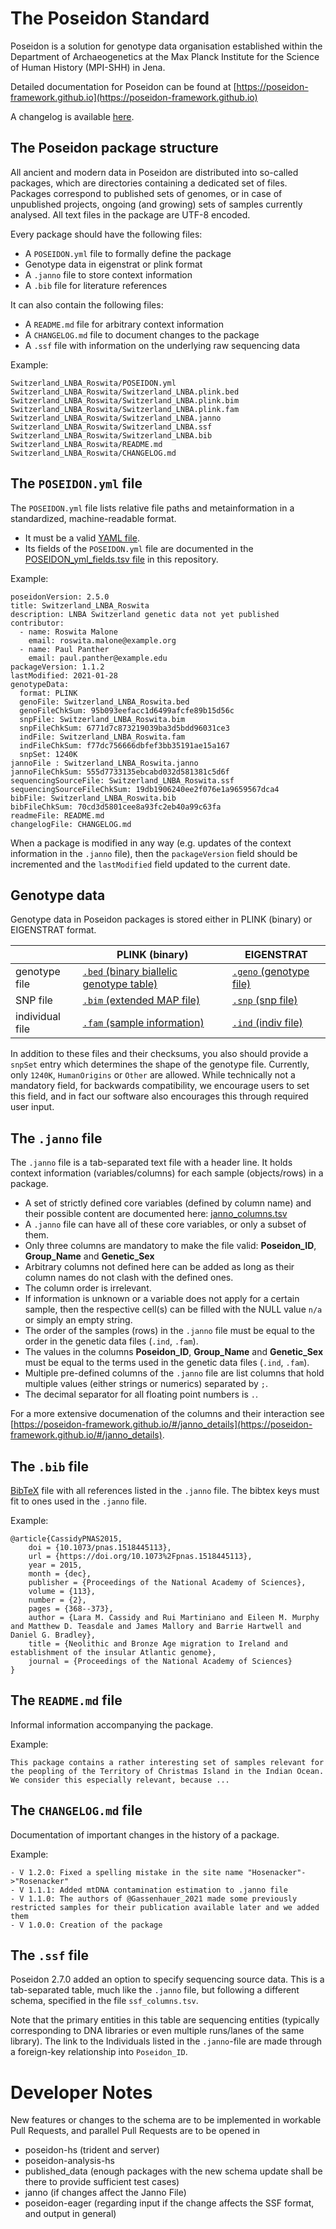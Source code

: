 # The Poseidon Standard

Poseidon is a solution for genotype data organisation established within the Department of Archaeogenetics at the Max Planck Institute for the Science of Human History (MPI-SHH) in Jena.

Detailed documentation for Poseidon can be found at [https://poseidon-framework.github.io](https://poseidon-framework.github.io)

A changelog is available [here](https://poseidon-framework.github.io/#/changelog).

## The Poseidon package structure

All ancient and modern data in Poseidon are distributed into so-called packages, which are directories containing a dedicated set of files. Packages correspond to published sets of genomes, or in case of unpublished projects, ongoing (and growing) sets of samples currently analysed. All text files in the package are UTF-8 encoded.

Every package should have the following files: 

- A `POSEIDON.yml` file to formally define the package
- Genotype data in eigenstrat or plink format
- A `.janno` file to store context information
- A `.bib` file for literature references

It can also contain the following files:

- A `README.md` file for arbitrary context information
- A `CHANGELOG.md` file to document changes to the package
- A `.ssf` file with information on the underlying raw sequencing data

Example:

```
Switzerland_LNBA_Roswita/POSEIDON.yml
Switzerland_LNBA_Roswita/Switzerland_LNBA.plink.bed
Switzerland_LNBA_Roswita/Switzerland_LNBA.plink.bim
Switzerland_LNBA_Roswita/Switzerland_LNBA.plink.fam
Switzerland_LNBA_Roswita/Switzerland_LNBA.janno
Switzerland_LNBA_Roswita/Switzerland_LNBA.ssf
Switzerland_LNBA_Roswita/Switzerland_LNBA.bib
Switzerland_LNBA_Roswita/README.md
Switzerland_LNBA_Roswita/CHANGELOG.md
```

## The `POSEIDON.yml` file

The `POSEIDON.yml` file lists relative file paths and metainformation in a standardized, machine-readable format.

- It must be a valid [YAML file](https://yaml.org/).
- Its fields of the `POSEIDON.yml` file are documented in the [POSEIDON_yml_fields.tsv file](https://github.com/poseidon-framework/poseidon2-schema/blob/master/POSEIDON_yml_fields.tsv) in this repository.

Example:

```
poseidonVersion: 2.5.0
title: Switzerland_LNBA_Roswita
description: LNBA Switzerland genetic data not yet published
contributor:
  - name: Roswita Malone
    email: roswita.malone@example.org
  - name: Paul Panther
    email: paul.panther@example.edu
packageVersion: 1.1.2
lastModified: 2021-01-28
genotypeData:	
  format: PLINK	
  genoFile: Switzerland_LNBA_Roswita.bed
  genoFileChkSum: 95b093eefacc1d6499afcfe89b15d56c
  snpFile: Switzerland_LNBA_Roswita.bim
  snpFileChkSum: 6771d7c873219039ba3d5bdd96031ce3
  indFile: Switzerland_LNBA_Roswita.fam
  indFileChkSum: f77dc756666dbfef3bb35191ae15a167
  snpSet: 1240K
jannoFile : Switzerland_LNBA_Roswita.janno
jannoFileChkSum: 555d7733135ebcabd032d581381c5d6f
sequencingSourceFile: Switzerland_LNBA_Roswita.ssf
sequencingSourceFileChkSum: 19db1906240ee2f076e1a9659567dca4
bibFile: Switzerland_LNBA_Roswita.bib
bibFileChkSum: 70cd3d5801cee8a93fc2eb40a99c63fa
readmeFile: README.md
changelogFile: CHANGELOG.md
```

When a package is modified in any way (e.g. updates of the context information in the `.janno` file), then the `packageVersion` field should be incremented and the `lastModified` field updated to the current date.

## Genotype data

Genotype data in Poseidon packages is stored either in PLINK (binary) or EIGENSTRAT format.

|   | PLINK (binary) | EIGENSTRAT |
|---|---|---|
| genotype file | [`.bed` (binary biallelic genotype table)](https://www.cog-genomics.org/plink/1.9/formats#bed) | [`.geno` (genotype file)](https://github.com/DReichLab/EIG/blob/fb4fb59065055d3622e0f97f0149588eae630a3e/CONVERTF/README#L67)
| SNP file  | [`.bim` (extended MAP file)](https://www.cog-genomics.org/plink/1.9/formats#bim) | [`.snp` (snp file)](https://github.com/DReichLab/EIG/blob/fb4fb59065055d3622e0f97f0149588eae630a3e/CONVERTF/README#L67) |
| individual file  | [`.fam` (sample information)](https://www.cog-genomics.org/plink/1.9/formats#fam) | [`.ind` (indiv file)](https://github.com/DReichLab/EIG/blob/fb4fb59065055d3622e0f97f0149588eae630a3e/CONVERTF/README#L67) |

In addition to these files and their checksums, you also should provide a `snpSet` entry which determines the shape of the genotype file. Currently, only `1240K`, `HumanOrigins` or `Other` are allowed. While technically not a mandatory field, for backwards compatibility, we encourage users to set this field, and in fact our software also encourages this through required user input.

##  The `.janno` file

The `.janno` file is a tab-separated text file with a header line. It holds context information (variables/columns) for each sample (objects/rows) in a package.

- A set of strictly defined core variables (defined by column name) and their possible content are documented here: [janno_columns.tsv](https://github.com/poseidon-framework/poseidon2-schema/blob/master/janno_columns.tsv)
- A `.janno` file can have all of these core variables, or only a subset of them. 
- Only three columns are mandatory to make the file valid: **Poseidon_ID**, **Group_Name** and **Genetic_Sex**
- Arbitrary columns not defined here can be added as long as their column names do not clash with the defined ones.
- The column order is irrelevant.
- If information is unknown or a variable does not apply for a certain sample, then the respective cell(s) can be filled with the NULL value `n/a` or simply an empty string.
- The order of the samples (rows) in the `.janno` file must be equal to the order in the genetic data files (`.ind`, `.fam`).
- The values in the columns **Poseidon_ID**, **Group_Name** and **Genetic_Sex** must be equal to the terms used in the genetic data files (`.ind`, `.fam`).
- Multiple pre-defined columns of the `.janno` file are list columns that hold multiple values (either strings or numerics) separated by `;`.
- The decimal separator for all floating point numbers is `.`.

For a more extensive documenation of the columns and their interaction see [https://poseidon-framework.github.io/#/janno_details](https://poseidon-framework.github.io/#/janno_details).

## The `.bib` file

[BibTeX](http://www.bibtex.org/) file with all references listed in the `.janno` file. The bibtex keys must fit to ones used in the `.janno` file.

Example:

```
@article{CassidyPNAS2015,
    doi = {10.1073/pnas.1518445113},
    url = {https://doi.org/10.1073%2Fpnas.1518445113},
    year = 2015,
    month = {dec},
    publisher = {Proceedings of the National Academy of Sciences},
    volume = {113},
    number = {2},
    pages = {368--373},
    author = {Lara M. Cassidy and Rui Martiniano and Eileen M. Murphy and Matthew D. Teasdale and James Mallory and Barrie Hartwell and Daniel G. Bradley},
    title = {Neolithic and Bronze Age migration to Ireland and establishment of the insular Atlantic genome},
    journal = {Proceedings of the National Academy of Sciences}
}
```

## The `README.md` file

Informal information accompanying the package.

Example:

```
This package contains a rather interesting set of samples relevant for the peopling of the Territory of Christmas Island in the Indian Ocean. We consider this especially relevant, because ...
```

## The `CHANGELOG.md` file

Documentation of important changes in the history of a package.

Example:

```
- V 1.2.0: Fixed a spelling mistake in the site name "Hosenacker"->"Rosenacker"
- V 1.1.1: Added mtDNA contamination estimation to .janno file
- V 1.1.0: The authors of @Gassenhauer_2021 made some previously restricted samples for their publication available later and we added them
- V 1.0.0: Creation of the package
```

## The `.ssf` file

Poseidon 2.7.0 added an option to specify sequencing source data. This is a tab-separated table, much like the `.janno` file, but following a different schema, specified in the file `ssf_columns.tsv`.

Note that the primary entities in this table are sequencing entities (typically corresponding to DNA libraries or even multiple runs/lanes of the same library). The link to the Individuals listed in the `.janno`-file are made through a foreign-key relationship into `Poseidon_ID`.

# Developer Notes

New features or changes to the schema are to be implemented in workable Pull Requests, and parallel Pull Requests are to be opened in

* poseidon-hs (trident and server)
* poseidon-analysis-hs
* published_data (enough packages with the new schema update shall be there to provide sufficient test cases)
* janno (if changes affect the Janno File)
* poseidon-eager (regarding input if the change affects the SSF format, and output in general)



